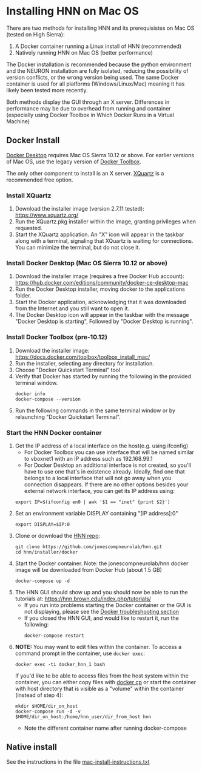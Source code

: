 # Installing HNN on Mac OS

There are two methods for installing HNN and its prerequisistes on Mac OS (tested on High Sierra):

1. A Docker container running a Linux install of HNN (recommended)
2. Natively running HNN on Mac OS (better performance)

The Docker installation is recommended because the python environment and the NEURON installation are fully isolated, reducing the possibility of version conflicts, or the wrong version being used. The same Docker container is used for all platforms (Windows/Linux/Mac) meaning it has likely been tested more recently.

Both methods display the GUI through an X server. Differences in performance may be due to overhead from running and container (especially using Docker Toolbox in Which Docker Runs in a Virtual Machine)

## Docker Install

[Docker Desktop](https://www.docker.com/products/docker-desktop) requires Mac OS Sierra 10.12 or above. For earlier versions of Mac OS, use the legacy version of [Docker Toolbox](https://docs.docker.com/toolbox/overview/).

The only other component to install is an X server. [XQuartz](https://www.xquartz.org/) is a recommended free option.

### Install XQuartz
1. Download the installer image (version 2.7.11 tested): https://www.xquartz.org/
2. Run the XQuartz.pkg installer within the image, granting privileges when requested.
3. Start the XQuartz application. An "X" icon will appear in the taskbar along with a terminal, signaling that XQuartz is waiting for connections. You can minimize the terminal, but do not close it.

### Install Docker Desktop (Mac OS Sierra 10.12 or above)
1. Download the installer image (requires a free Docker Hub account):
https://hub.docker.com/editions/community/docker-ce-desktop-mac
2. Run the Docker Desktop installer, moving docker to the applications folder.
3. Start the Docker application, acknowledging that it was downloaded from the Internet and you still want to open it.
4. The Docker Desktop icon will appear in the taskbar with the message "Docker Desktop is starting", Followed by "Docker Desktop is running".

### Install Docker Toolbox (pre-10.12)
1. Download the installer image:
https://docs.docker.com/toolbox/toolbox_install_mac/
2. Run the installer, selecting any directory for installation.
3. Choose "Docker Quickstart Terminal" tool
4. Verify that Docker has started by running the following in the provided terminal window. 
    ```
    docker info
    docker-compose --version
    ```
5. Run the following commands in the same terminal window or by relaunching "Docker Quickstart Terminal".

### Start the HNN Docker container
1. Get the IP address of a local interface on the host(e.g. using ifconfig)
    * For Docker Toolbox you can use interface that will be named similar to vboxnet1 with an IP address such as 192.168.99.1
    * For Docker Desktop an additional interface is not created, so you'll have to use one that's in existence already. Ideally, find one that belongs to a local interface that will not go away when you connection disappears. If there are no other options besides your external network interface, you can get its IP address using:
    ```
    export IP=$(ifconfig en0 | awk '$1 == "inet" {print $2}')
2. Set an environment variable DISPLAY containing "[IP address]:0"
    ```
    export DISPLAY=$IP:0
    ```
3. Clone or download the [HNN repo](https://github.com/jonescompneurolab/hnn):
    ```
    git clone https://github.com/jonescompneurolab/hnn.git
    cd hnn/installer/docker
    ```
4. Start the Docker container. Note: the jonescompneurolab/hnn docker image will be downloaded from Docker Hub (about 1.5 GB)
    ```
    docker-compose up -d
    ```    
5. The HNN GUI should show up and you should now be able to run the tutorials at: https://hnn.brown.edu/index.php/tutorials/
   * If you run into problems starting the Docker container or the GUI is not displaying, please see the [Docker troubleshooting section](../docker/README.md#Troubleshooting)
   * If you closed the HNN GUI, and would like to restart it, run the following:
      ```
      docker-compose restart
      ```
6. **NOTE:** You may want to edit files within the container. To access a command prompt in the container, use `docker exec`:
    ```
    docker exec -ti docker_hnn_1 bash
    ```
    If you'd like to be able to access files from the host system within the container, you can either copy files with [docker cp](https://docs.docker.com/engine/reference/commandline/cp/) or start the container with host directory that is visible as a "volume" within the container (instead of step 4):
    ```
    mkdir $HOME/dir_on_host
    docker-compose run -d -v $HOME/dir_on_host:/home/hnn_user/dir_from_host hnn
    ```
    * Note the different container name after running docker-compose

## Native install

See the instructions in the file [mac-install-instructions.txt](mac-install-instructions.txt)